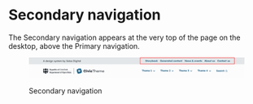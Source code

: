 # Secondary navigation

The Secondary navigation appears at the  very top of the page on the desktop, above the Primary navigation.

<figure><img src="../../../.gitbook/assets/secondary-menu.png" alt=""><figcaption><p>Secondary navigation</p></figcaption></figure>

